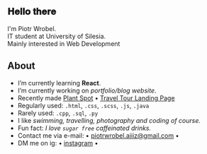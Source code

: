 <h2>𝐇𝐞𝐥𝐥𝐨 𝐭𝐡𝐞𝐫𝐞 </h2>
<p>I'm Piotr Wrobel.<br />
IT student at University of Silesia.<br />
Mainly interested in Web Development</p>

## About
* I’m currently learning **React**.
* I’m currently working on *portfolio/blog website*.
* Recently made [Plant Spot](https://github.com/ajiiz/plants-react-app) • [Travel Tour Landing Page](https://github.com/ajiiz/travel-tour-website)
* Regularly used: `.html`, `.css`, `.scss`,  `.js`, `.java`
* Rarely used: `.cpp`, `.sql`, `.py`
* I like *swimming, travelling, photography and coding of course.*
* Fun fact: *I love `sugar free` caffeinated drinks.*
* Contact me via e-mail: • piotrwrobel.ajiiz@gmail.com •
* DM me on ig: • <a href="https://www.instagram.com/pvvrbl/">instagram</a> •
